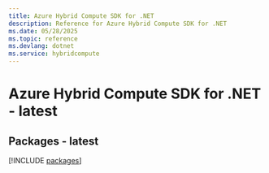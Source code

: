 ```yaml
---
title: Azure Hybrid Compute SDK for .NET
description: Reference for Azure Hybrid Compute SDK for .NET
ms.date: 05/28/2025
ms.topic: reference
ms.devlang: dotnet
ms.service: hybridcompute
---
```

# Azure Hybrid Compute SDK for .NET - latest
## Packages - latest
[!INCLUDE [packages](hybrid-compute-index.md)]